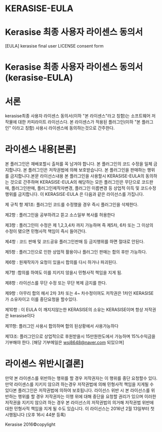 # KERASISE-EULA
# Kerasise 최종 사용자 라이센스 동의서
[EULA] kerasise final user LICENSE consent form

# Kerasise 최종 사용자 라이센스 동의서(kerasise-EULA) 

# 서론
kerasise최종 사용자 라이센스 동의서(이하 "본 라이센스"라고 칭함)는 소프트웨어 저작물에 대한 카피라이트 라이선스다. 본 라이센스가 적용된 플러그인(이하 "본 플러그인" 이라고 칭함) 사용시 라이센스에 동의하는것으로 간주한다.

# 라이센스 내용[본론]
본 플러그인은 재배포할시 출처를 꼭 남겨야 합니다. 본 플러그인의 코드 수정을 일체 금지합니다. 본 플러그인은 저작권법에 의해 보호받습니다. 본 플러그인을 판매하는 행위를 금지합니다.본문 라이선스내용 본 플러그인을 사용할시 KERASISE-EULA의 동의하는 것으로 간주하며 KERASISE-EULA의 해당하는 모든 플러그인은 무단으로 코드판매, 플러그인판매, 플러그인제작자변경, 플러그인 이름변경 등 상업적 이득 및 코드수정 행위를 금지합니다. 이 KERASISE-EULA 은 다음과 같은 라이선스를 가집니다.

제 규칙 항
제1조: 플러그인 코드를 수정했을 경우 즉시 플러그인을 삭제한다.

제2항 : 플러그인을 공부하려고 뜯고 소스일부 복사를 허용한다

제3항 : 플러그인이 수정은 제 1,2,3,4차 까지 가능하며 즉 제5차, 6차 또는 그 이상의 수정이 됐으면 민형사적 책임이 즉시 들어간다.

제4항 : 코드 판매 및 코드공유 플러그인판매 등 금지행위를 하면 절대로 안된다.

제5항 : 플러그인으로 인한 상업적 활용이나 플러그인 판매는 합의 후만 가능하다.

제6항 : 원재작자가 요청이 있을시 합의를 다시 하거나 파괴된다.

제7항 :합의를 하여도 이를 지키지 않을시 민형사적 책임을 지게 됨.

제8항 : 라이선스를 무단 수정 또는 무단 복제 금지를 한다.

제9항 : 아무리 합의 헤서 2차 3차 또는 4~ 차수정이여도 저작권은 1차인 KERASISE 가 소유자이고 이를 중단요청을 할수있다.

제10항 : 이 EULA 이 깨지지않는한 KERASISE의 소유는 KERASISE이며 항상 저작권은 kerasise이다

제11항: 플러그인 사용시 합의하며 합의 된상황에서 사용가능하다

제13조: 플러그인으로 상업적으로 후원받을시 15만원한도에서 가능하며 15%수익금을 기부해야 한다.
[해당 기부메일은 wsj8648@naver.com 되있으며]

# 라이센스 위반시[결론]
만약 본 라이센스를 위반하는 행위를 할 경우 저작권자는 이 행위를 중단 요청할수 있다. 만약 라이센스를 지키지 않으려 하는경우 저작권법에 의해 민형사적 책임을 지게될 수 있다본 플러그인은 저작권법에 의하여 보호됩니다. 라이선스 위반 시 본 라이선스를 위반하는 행위를 할 경우 저작권자는 이행 위에 대해 중단을 요청할 권리가 있으며 이러한 저작권을 지키지 않으려 하는 경우 본 라이선스의 저작권법의 의거해 저작권법 위반에 대한 민형사적 책임을 지게 될 수도 있습니다. 이 라이선스는 2016년 2월 13일부터 첫 시행됩니다 (오후 16시 44분 등록)

Kerasise 2016©copylight
